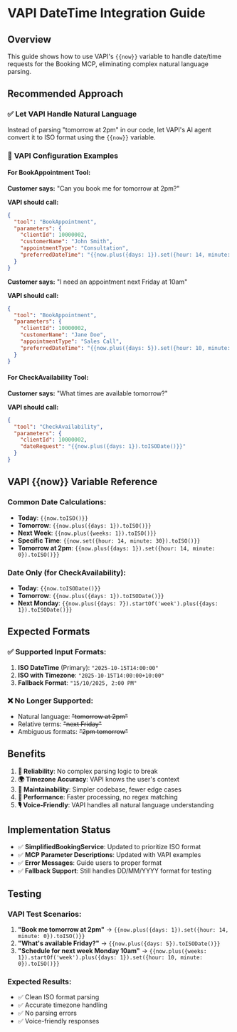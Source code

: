 # VAPI DateTime Integration Guide

## Overview
This guide shows how to use VAPI's `{{now}}` variable to handle date/time requests for the Booking MCP, eliminating complex natural language parsing.

## Recommended Approach

### ✅ **Let VAPI Handle Natural Language**
Instead of parsing "tomorrow at 2pm" in our code, let VAPI's AI agent convert it to ISO format using the `{{now}}` variable.

### 🎯 **VAPI Configuration Examples**

#### For BookAppointment Tool:

**Customer says:** "Can you book me for tomorrow at 2pm?"

**VAPI should call:**
```json
{
  "tool": "BookAppointment",
  "parameters": {
    "clientId": 10000002,
    "customerName": "John Smith",
    "appointmentType": "Consultation", 
    "preferredDateTime": "{{now.plus({days: 1}).set({hour: 14, minute: 0}).toISO()}}"
  }
}
```

**Customer says:** "I need an appointment next Friday at 10am"

**VAPI should call:**
```json
{
  "tool": "BookAppointment", 
  "parameters": {
    "clientId": 10000002,
    "customerName": "Jane Doe",
    "appointmentType": "Sales Call",
    "preferredDateTime": "{{now.plus({days: 5}).set({hour: 10, minute: 0}).toISO()}}"
  }
}
```

#### For CheckAvailability Tool:

**Customer says:** "What times are available tomorrow?"

**VAPI should call:**
```json
{
  "tool": "CheckAvailability",
  "parameters": {
    "clientId": 10000002,
    "dateRequest": "{{now.plus({days: 1}).toISODate()}}"
  }
}
```

## VAPI {{now}} Variable Reference

### Common Date Calculations:
- **Today**: `{{now.toISO()}}`
- **Tomorrow**: `{{now.plus({days: 1}).toISO()}}`
- **Next Week**: `{{now.plus({weeks: 1}).toISO()}}`
- **Specific Time**: `{{now.set({hour: 14, minute: 30}).toISO()}}`
- **Tomorrow at 2pm**: `{{now.plus({days: 1}).set({hour: 14, minute: 0}).toISO()}}`

### Date Only (for CheckAvailability):
- **Today**: `{{now.toISODate()}}`
- **Tomorrow**: `{{now.plus({days: 1}).toISODate()}}`
- **Next Monday**: `{{now.plus({days: 7}).startOf('week').plus({days: 1}).toISODate()}}`

## Expected Formats

### ✅ **Supported Input Formats:**
1. **ISO DateTime** (Primary): `"2025-10-15T14:00:00"`
2. **ISO with Timezone**: `"2025-10-15T14:00:00+10:00"`
3. **Fallback Format**: `"15/10/2025, 2:00 PM"`

### ❌ **No Longer Supported:**
- Natural language: ~~"tomorrow at 2pm"~~
- Relative terms: ~~"next Friday"~~
- Ambiguous formats: ~~"2pm tomorrow"~~

## Benefits

1. **🎯 Reliability**: No complex parsing logic to break
2. **🌍 Timezone Accuracy**: VAPI knows the user's context
3. **🔧 Maintainability**: Simpler codebase, fewer edge cases
4. **🚀 Performance**: Faster processing, no regex matching
5. **🎙️ Voice-Friendly**: VAPI handles all natural language understanding

## Implementation Status

- ✅ **SimplifiedBookingService**: Updated to prioritize ISO format
- ✅ **MCP Parameter Descriptions**: Updated with VAPI examples
- ✅ **Error Messages**: Guide users to proper format
- ✅ **Fallback Support**: Still handles DD/MM/YYYY format for testing

## Testing

### VAPI Test Scenarios:
1. **"Book me tomorrow at 2pm"** → `{{now.plus({days: 1}).set({hour: 14, minute: 0}).toISO()}}`
2. **"What's available Friday?"** → `{{now.plus({days: 5}).toISODate()}}`
3. **"Schedule for next week Monday 10am"** → `{{now.plus({weeks: 1}).startOf('week').plus({days: 1}).set({hour: 10, minute: 0}).toISO()}}`

### Expected Results:
- ✅ Clean ISO format parsing
- ✅ Accurate timezone handling
- ✅ No parsing errors
- ✅ Voice-friendly responses

